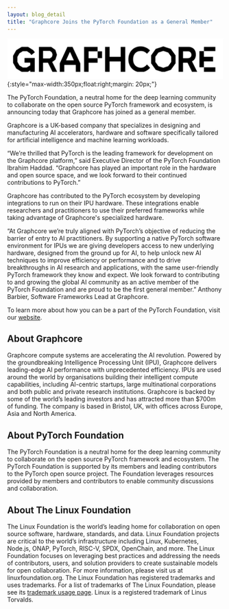 ```yaml
---
layout: blog_detail
title: "Graphcore Joins the PyTorch Foundation as a General Member"
---
```


![Graphcore logo](/assets/images/graphcore-logo.jpg){:style="max-width:350px;float:right;margin: 20px;"}

The PyTorch Foundation, a neutral home for the deep learning community to collaborate on the open source PyTorch framework and ecosystem, is announcing today that Graphcore has joined as a general member.

Graphcore is a UK-based company that specializes in designing and manufacturing AI accelerators, hardware and software specifically tailored for artificial intelligence and machine learning workloads.

“We’re thrilled that PyTorch is the leading framework for development on the Graphcore  platform,” said Executive Director of the PyTorch Foundation Ibrahim Haddad. “Graphcore has played  an important role in the hardware and open source space, and we look forward to their continued contributions to PyTorch.”

Graphcore has contributed to the PyTorch ecosystem by developing integrations to run on their IPU hardware. These integrations enable researchers and practitioners to use their preferred frameworks while taking advantage of Graphcore's specialized hardware.

“At Graphcore we’re truly aligned with PyTorch’s objective of reducing the barrier of entry to AI practitioners. By supporting a native PyTorch software environment for IPUs we are giving developers access to new underlying hardware, designed from the ground up for AI, to help unlock new AI techniques to improve efficiency or performance and to drive breakthroughs in AI research and applications, with the same user-friendly PyTorch framework they know and expect. We look forward to contributing to and growing the global AI community as an active member of the PyTorch Foundation and are proud to be the first general member.” Anthony Barbier, Software Frameworks Lead at Graphcore.

To learn more about how you can be a part of the PyTorch Foundation, visit our [website](https://pytorch.org/join).

## About Graphcore

Graphcore compute systems are accelerating the AI revolution.  Powered by the groundbreaking Intelligence Processing Unit (IPU), Graphcore delivers leading-edge AI performance with unprecedented efficiency. IPUs are used around the world by organisations building their intelligent compute capabilities, including AI-centric startups, large multinational corporations and both public and private research institutions.  Graphcore is backed by some of the world’s leading investors and has attracted more than $700m of funding. The company is based in Bristol, UK, with offices across Europe, Asia and North America. 

## About PyTorch Foundation

The PyTorch Foundation is a neutral home for the deep learning community to collaborate on the open source PyTorch framework and ecosystem. The PyTorch Foundation is supported by its members and leading contributors to the PyTorch open source project. The Foundation leverages resources provided by members and contributors to enable community discussions and collaboration.

## About The Linux Foundation

The Linux Foundation is the world’s leading home for collaboration on open source software, hardware, standards, and data. Linux Foundation projects are critical to the world’s infrastructure including Linux, Kubernetes, Node.js, ONAP, PyTorch, RISC-V, SPDX, OpenChain, and more. The Linux Foundation focuses on leveraging best practices and addressing the needs of contributors, users, and solution providers to create sustainable models for open collaboration. For more information, please visit us at linuxfoundation.org. The Linux Foundation has registered trademarks and uses trademarks. For a list of trademarks of The Linux Foundation, please see its [trademark usage page](https://www.linuxfoundation.org/trademark-usage). Linux is a registered trademark of Linus Torvalds.